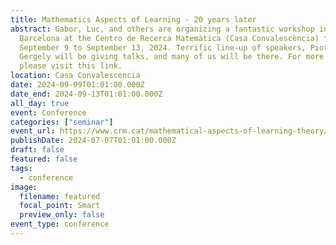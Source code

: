 ```yaml
---
title: Mathematics Aspects of Learning - 20 years later
abstract: Gabor, Luc, and others are organizing a fantastic workshop in
  Barcelona at the Centro de Recerca Matemàtica (Casa Convalescència) from
  September 9 to September 13, 2024. Terrific line-up of speakers, Piotr and
  Gergely will be giving talks, and many of us will be there. For more details,
  please visit this link.
location: Casa Convalescencia
date: 2024-09-09T01:01:00.000Z
date_end: 2024-09-13T01:01:00.000Z
all_day: true
event: Conference
categories: ["seminar"]
event_url: https://www.crm.cat/mathematical-aspects-of-learning-theory/
publishDate: 2024-07-07T01:01:00.000Z
draft: false
featured: false
tags:
  - conference
image:
  filename: featured
  focal_point: Smart
  preview_only: false
event_type: conference
---
```

